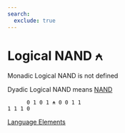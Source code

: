 ```yaml
---
search:
  exclude: true
---
```

<h1 class="heading"><span class="name">Logical NAND</span> <span class="command">⍲</span></h1>

Monadic Logical NAND is not defined

Dyadic Logical NAND means
[NAND](../primitive-functions/nand.md)
```apl
      0 1 0 1 ⍲ 0 0 1 1
1 1 1 0
```
[Language Elements](../glyphs.md)


